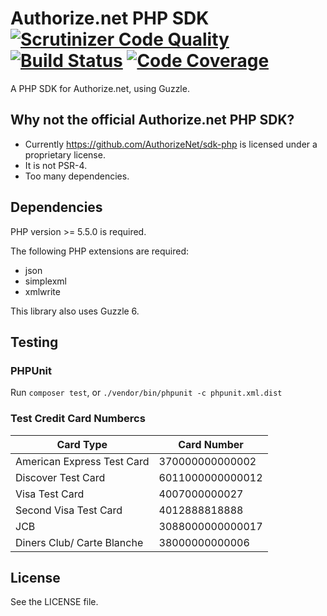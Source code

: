 # Authorize.net PHP SDK [![Scrutinizer Code Quality](https://scrutinizer-ci.com/g/commerceguys/authnet/badges/quality-score.png?b=master)](https://scrutinizer-ci.com/g/commerceguys/authnet/?branch=master) [![Build Status](https://travis-ci.org/commerceguys/authnet.svg?branch=master)](https://travis-ci.org/commerceguys/authnet) [![Code Coverage](https://scrutinizer-ci.com/g/commerceguys/authnet/badges/coverage.png?b=master)](https://scrutinizer-ci.com/g/commerceguys/authnet/?branch=master)

A PHP SDK for Authorize.net, using Guzzle.

## Why not the official Authorize.net PHP SDK?

* Currently https://github.com/AuthorizeNet/sdk-php is licensed under a proprietary license.
* It is not PSR-4.
* Too many dependencies.

## Dependencies

PHP version >= 5.5.0 is required.

The following PHP extensions are required:
* json
* simplexml
* xmlwrite

This library also uses Guzzle 6.

## Testing

### PHPUnit

Run `composer test`, or `./vendor/bin/phpunit -c phpunit.xml.dist`

### Test Credit Card Numbercs

| Card Type                  | Card Number      |
|----------------------------|------------------|
| American Express Test Card | 370000000000002  |
| Discover Test Card         | 6011000000000012 |
| Visa Test Card             | 4007000000027    |
| Second Visa Test Card      | 4012888818888    |
| JCB                        | 3088000000000017 |
| Diners Club/ Carte Blanche | 38000000000006   |


## License

See the LICENSE file.